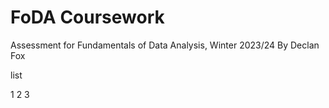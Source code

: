 # FoDA Coursework
Assessment for Fundamentals of Data Analysis, Winter 2023/24 
By Declan Fox

list

1
2
3